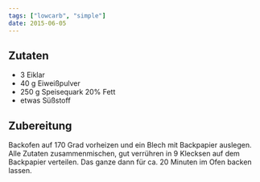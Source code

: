 ```yaml
---
tags: ["lowcarb", "simple"]
date: 2015-06-05
---
```


## Zutaten
- 3         Eiklar
- 40 g      Eiweißpulver
- 250 g     Speisequark 20% Fett
- etwas Süßstoff

## Zubereitung
Backofen auf 170 Grad vorheizen und ein Blech mit Backpapier auslegen. Alle Zutaten zusammenmischen, gut verrühren in 9 Klecksen auf dem Backpapier verteilen.
Das ganze dann für ca. 20 Minuten im Ofen backen lassen.

